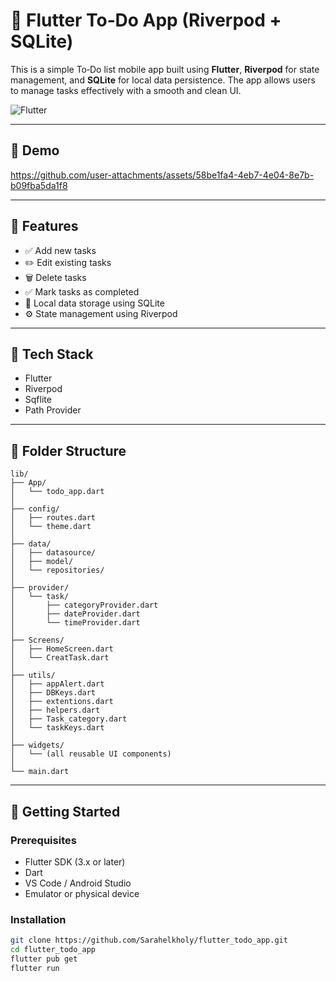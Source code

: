 # 📝 Flutter To‑Do App (Riverpod + SQLite)

This is a simple To‑Do list mobile app built using **Flutter**, **Riverpod** for state management, and **SQLite** for local data persistence. The app allows users to manage tasks effectively with a smooth and clean UI.

![Flutter](https://img.shields.io/badge/Built%20With-Flutter-blue?logo=flutter)

---
## 🎥 Demo

https://github.com/user-attachments/assets/58be1fa4-4eb7-4e04-8e7b-b09fba5da1f8

---


## 🚀 Features

- ✅ Add new tasks
- ✏️ Edit existing tasks
- 🗑️ Delete tasks
- ✅ Mark tasks as completed
- 💾 Local data storage using SQLite
- ⚙️ State management using Riverpod

---

## 🧰 Tech Stack

- Flutter
- Riverpod
- Sqflite
- Path Provider

---

## 📂 Folder Structure

```
lib/
├── App/
│   └── todo_app.dart
│
├── config/
│   ├── routes.dart
│   └── theme.dart
│
├── data/
│   ├── datasource/
│   ├── model/
│   └── repositories/
│
├── provider/
│   └── task/
│       ├── categoryProvider.dart
│       ├── dateProvider.dart
│       └── timeProvider.dart
│
├── Screens/
│   ├── HomeScreen.dart
│   └── CreatTask.dart
│
├── utils/
│   ├── appAlert.dart
│   ├── DBKeys.dart
│   ├── extentions.dart
│   ├── helpers.dart
│   ├── Task_category.dart
│   └── taskKeys.dart
│
├── widgets/
│   └── (all reusable UI components)
│
└── main.dart
```

---

## 🔧 Getting Started

### Prerequisites

- Flutter SDK (3.x or later)
- Dart
- VS Code / Android Studio
- Emulator or physical device

### Installation

```bash
git clone https://github.com/Sarahelkholy/flutter_todo_app.git
cd flutter_todo_app
flutter pub get
flutter run
```




